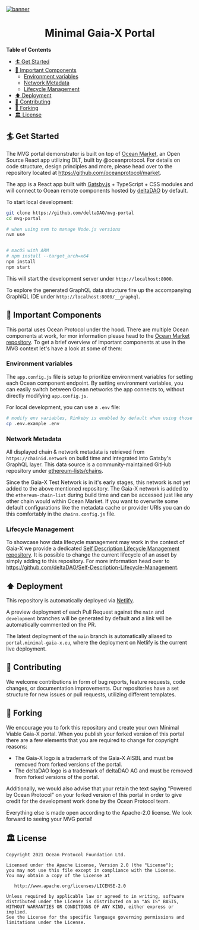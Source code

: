 [![banner](https://github.com/deltaDAO/files/raw/main/github_banner.png)](https://portal.minimal-gaia-x.eu)

<h1 align="center">Minimal Gaia-X Portal</h1>

**Table of Contents**

- [🏄 Get Started](#-get-started)
- [🧊 Important Components](#-important-components)
  - [Environment variables](#-environment-variables)
  - [Network Metadata](#network-metadata)
  - [Lifecycle Management](#lifecycle-management)
- [⬆️ Deployment](#-deployment)
- [💖 Contributing](#-contributing)
- [🍴 Forking](#-forking)
- [🏛 License](#-license)

## 🏄 Get Started

The MVG portal demonstrator is built on top of [Ocean Market](https://github.com/oceanprotocol/market), an Open Source React app utilizing DLT, built by @oceanprotocol. For details on code structure, design principles and more, please head over to the repository located at https://github.com/oceanprotocol/market.

The app is a React app built with [Gatsby.js](https://www.gatsbyjs.org) + TypeScript + CSS modules and will connect to Ocean remote components hosted by [deltaDAO](https://delta-dao.com) by default.

To start local development:

```bash
git clone https://github.com/deltaDAO/mvg-portal
cd mvg-portal

# when using nvm to manage Node.js versions
nvm use


# macOS with ARM
# npm install --target_arch=x64
npm install
npm start
```

This will start the development server under
`http://localhost:8000`.

To explore the generated GraphQL data structure fire up the accompanying GraphiQL IDE under
`http://localhost:8000/__graphql`.

## 🧊 Important Components

This portal uses Ocean Protocol under the hood. There are multiple Ocean components at work, for mor information please head to the [Ocean Market repository](https://github.com/oceanprotocol/market). To get a brief overview of important components at use in the MVG context let's have a look at some of them:

### Environment variables

The `app.config.js` file is setup to prioritize environment variables for setting each Ocean component endpoint. By setting environment variables, you can easily switch between Ocean networks the app connects to, without directly modifying `app.config.js`.

For local development, you can use a `.env` file:

```bash
# modify env variables, Rinkeby is enabled by default when using those files
cp .env.example .env
```

### Network Metadata

All displayed chain & network metadata is retrieved from `https://chainid.network` on build time and integrated into Gatsby's GraphQL layer. This data source is a community-maintained GitHub repository under [ethereum-lists/chains](https://github.com/ethereum-lists/chains).

Since the Gaia-X Test Network is in it's early stages, this network is not yet added to the above mentioned repository. The Gaia-X network is added to the `ethereum-chain-list` during build time and can be accessed just like any other chain would within Ocean Market. If you want to overwrite some default configurations like the metadata cache or provider URIs you can do this comfortably in the `chains.config.js` file.

### Lifecycle Management

To showcase how data lifecycle management may work in the context of Gaia-X we provide a dedicated [Self Description Lifecycle Management repository](https://github.com/deltaDAO/Self-Description-Lifecycle-Management). It is possible to change the current lifecycle of an asset by simply adding to this repository. For more information head over to https://github.com/deltaDAO/Self-Description-Lifecycle-Management.

## ⬆️ Deployment

This repository is automatically deployed via [Netlify](https://netlify.com).

A preview deployment of each Pull Request against the `main` and `development` branches will be generated by default and a link will be automatically commented on the PR.

The latest deployment of the `main` branch is automatically aliased to `portal.minimal-gaia-x.eu`, where the deployment on Netlify is the current live deployment.

## 💖 Contributing

We welcome contributions in form of bug reports, feature requests, code changes, or documentation improvements. Our repositories have a set structure for new issues or pull requests, utilizing different templates.

<!-- TODO: add GitHub contributing guidelines -->

## 🍴 Forking

We encourage you to fork this repository and create your own Minimal Viable Gaia-X portal. When you publish your forked version of this portal there are a few elements that you are required to change for copyright reasons:

- The Gaia-X logo is a trademark of the Gaia-X AISBL and must be removed from forked versions of the portal.
- The deltaDAO logo is a trademark of deltaDAO AG and must be removed from forked versions of the portal.

Additionally, we would also advise that your retain the text saying "Powered by Ocean Protocol" on your forked version of this portal in order to give credit for the development work done by the Ocean Protocol team.

Everything else is made open according to the Apache-2.0 license. We look forward to seeing your MVG portal!

## 🏛 License

```text
Copyright 2021 Ocean Protocol Foundation Ltd.

Licensed under the Apache License, Version 2.0 (the "License");
you may not use this file except in compliance with the License.
You may obtain a copy of the License at

   http://www.apache.org/licenses/LICENSE-2.0

Unless required by applicable law or agreed to in writing, software
distributed under the License is distributed on an "AS IS" BASIS,
WITHOUT WARRANTIES OR CONDITIONS OF ANY KIND, either express or implied.
See the License for the specific language governing permissions and
limitations under the License.
```
